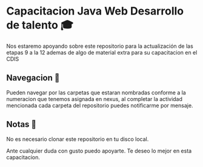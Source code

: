 # Capacitacion Java Web Desarrollo de talento :mortar_board:

Nos estaremo apoyando sobre este repositorio para la actualización de las etapas 9 a la 12 ademas de algo de material extra para su capacitacion en el CDIS


## Navegacion :paperclip:
 
Pueden navegar por las carpetas que estaran nombradas conforme a la numeracion que tenemos asignada en nexus, al completar la actividad mencionada cada carpeta del repositorio puedes notificarme por mensaje. 

## Notas :newspaper:

No es necesario clonar este repositorio en tu disco local.

Ante cualquier duda con gusto puedo apoyarte. Te deseo lo mejor en esta capacitacion.